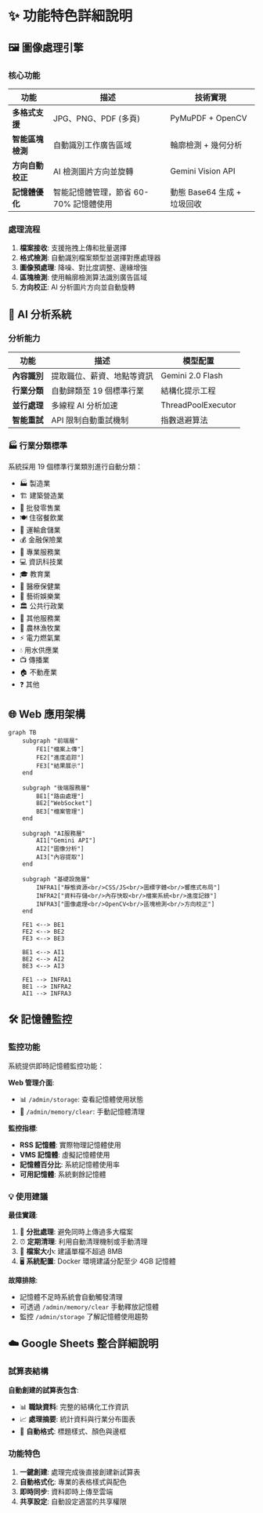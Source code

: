 # ✨ 功能特色詳細說明

## 🖼️ 圖像處理引擎

### 核心功能

| 功能 | 描述 | 技術實現 |
|------|------|----------|
| **多格式支援** | JPG、PNG、PDF (多頁) | PyMuPDF + OpenCV |
| **智能區塊檢測** | 自動識別工作廣告區域 | 輪廓檢測 + 幾何分析 |
| **方向自動校正** | AI 檢測圖片方向並旋轉 | Gemini Vision API |
| **記憶體優化** | 智能記憶體管理，節省 60-70% 記憶體使用 | 動態 Base64 生成 + 垃圾回收 |

### 處理流程

1. **檔案接收**: 支援拖拽上傳和批量選擇
2. **格式檢測**: 自動識別檔案類型並選擇對應處理器
3. **圖像預處理**: 降噪、對比度調整、邊緣增強
4. **區塊檢測**: 使用輪廓檢測算法識別廣告區域
5. **方向校正**: AI 分析圖片方向並自動旋轉

## 🧠 AI 分析系統

### 分析能力

| 功能 | 描述 | 模型配置 |
|------|------|----------|
| **內容識別** | 提取職位、薪資、地點等資訊 | Gemini 2.0 Flash |
| **行業分類** | 自動歸類至 19 個標準行業 | 結構化提示工程 |
| **並行處理** | 多線程 AI 分析加速 | ThreadPoolExecutor |
| **智能重試** | API 限制自動重試機制 | 指數退避算法 |

### 🏭 行業分類標準

系統採用 19 個標準行業類別進行自動分類：

- 🏭 製造業
- 🏗️ 建築營造業
- 🛒 批發零售業
- 🍽️ 住宿餐飲業
- 🚚 運輸倉儲業
- 💰 金融保險業
- 🏢 專業服務業
- 💻 資訊科技業
- 🎓 教育業
- 🏥 醫療保健業
- 🎨 藝術娛樂業
- 🏛️ 公共行政業
- 🔧 其他服務業
- 🌾 農林漁牧業
- ⚡ 電力燃氣業
- 💧 用水供應業
- 📺 傳播業
- 🏠 不動產業
- ❓ 其他

## 🌐 Web 應用架構

```mermaid
graph TB
    subgraph "前端層"
        FE1["檔案上傳"]
        FE2["進度追踪"]
        FE3["結果展示"]
    end
    
    subgraph "後端服務層"
        BE1["路由處理"]
        BE2["WebSocket"]
        BE3["檔案管理"]
    end
    
    subgraph "AI服務層"
        AI1["Gemini API"]
        AI2["圖像分析"]
        AI3["內容提取"]
    end
    
    subgraph "基礎設施層"
        INFRA1["靜態資源<br/>CSS/JS<br/>圖標字體<br/>響應式布局"]
        INFRA2["資料存儲<br/>內存快取<br/>檔案系統<br/>進度記錄"]
        INFRA3["圖像處理<br/>OpenCV<br/>區塊檢測<br/>方向校正"]
    end
    
    FE1 <--> BE1
    FE2 <--> BE2
    FE3 <--> BE3
    
    BE1 <--> AI1
    BE2 <--> AI2
    BE3 <--> AI3
    
    FE1 --> INFRA1
    BE1 --> INFRA2
    AI1 --> INFRA3
```

## 🛠️ 記憶體監控

### 監控功能

系統提供即時記憶體監控功能：

**Web 管理介面**:
- 📊 `/admin/storage`: 查看記憶體使用狀態
- 🧹 `/admin/memory/clear`: 手動記憶體清理

**監控指標**:
- **RSS 記憶體**: 實際物理記憶體使用
- **VMS 記憶體**: 虛擬記憶體使用
- **記憶體百分比**: 系統記憶體使用率
- **可用記憶體**: 系統剩餘記憶體

### 💡 使用建議

**最佳實踐**:
1. 🔄 **分批處理**: 避免同時上傳過多大檔案
2. ⏰ **定期清理**: 利用自動清理機制或手動清理
3. 📏 **檔案大小**: 建議單檔不超過 8MB
4. 🖥️ **系統配置**: Docker 環境建議分配至少 4GB 記憶體

**故障排除**:
- 記憶體不足時系統會自動觸發清理
- 可透過 `/admin/memory/clear` 手動釋放記憶體
- 監控 `/admin/storage` 了解記憶體使用趨勢

## ☁️ Google Sheets 整合詳細說明

### 試算表結構

**自動創建的試算表包含**:
- 📊 **職缺資料**: 完整的結構化工作資訊
- 📈 **處理摘要**: 統計資料與行業分布圖表
- 🎨 **自動格式**: 標題樣式、顏色與邊框

### 功能特色

1. **一鍵創建**: 處理完成後直接創建新試算表
2. **自動格式化**: 專業的表格樣式與配色
3. **即時同步**: 資料即時上傳至雲端
4. **共享設定**: 自動設定適當的共享權限 
